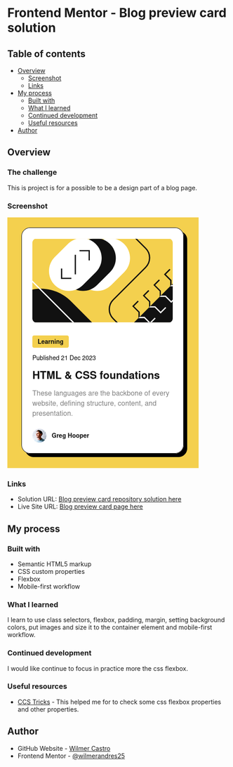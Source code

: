 # Frontend Mentor - Blog preview card solution
## Table of contents

- [Overview](#overview)
  - [Screenshot](#screenshot)
  - [Links](#links)
- [My process](#my-process)
  - [Built with](#built-with)
  - [What I learned](#what-i-learned)
  - [Continued development](#continued-development)
  - [Useful resources](#useful-resources)
- [Author](#author)

## Overview

### The challenge

This is project is for a possible to be a design part of a blog page.

### Screenshot

![Blog preview card](/design/solution.png)

### Links

- Solution URL: [Blog preview card repository solution here](https://github.com/wilmerandres25/blog-preview-card)
- Live Site URL: [Blog preview card page here](https://wilmerandres25.github.io/blog-preview-card/)

## My process

### Built with

- Semantic HTML5 markup
- CSS custom properties
- Flexbox
- Mobile-first workflow

### What I learned

I learn to use class selectors, flexbox, padding, margin, setting background colors, put images and size it to the container element and mobile-first workflow.

### Continued development

I would like continue to focus in practice more the css flexbox. 

### Useful resources

- [CCS Tricks](https://css-tricks.com/) - This helped me for to check some css flexbox properties and other properties.

## Author

- GitHub Website - [Wilmer Castro](https://github.com/wilmerandres25)
- Frontend Mentor - [@wilmerandres25](https://www.frontendmentor.io/profile/wilmerandres25)
